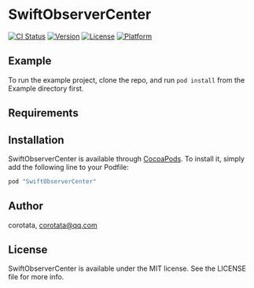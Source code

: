 # SwiftObserverCenter

[![CI Status](http://img.shields.io/travis/corotata/SwiftObserverCenter.svg?style=flat)](https://travis-ci.org/corotata/SwiftObserverCenter)
[![Version](https://img.shields.io/cocoapods/v/SwiftObserverCenter.svg?style=flat)](http://cocoapods.org/pods/SwiftObserverCenter)
[![License](https://img.shields.io/cocoapods/l/SwiftObserverCenter.svg?style=flat)](http://cocoapods.org/pods/SwiftObserverCenter)
[![Platform](https://img.shields.io/cocoapods/p/SwiftObserverCenter.svg?style=flat)](http://cocoapods.org/pods/SwiftObserverCenter)

## Example

To run the example project, clone the repo, and run `pod install` from the Example directory first.

## Requirements

## Installation

SwiftObserverCenter is available through [CocoaPods](http://cocoapods.org). To install
it, simply add the following line to your Podfile:

```ruby
pod "SwiftObserverCenter"
```

## Author

corotata, corotata@qq.com

## License

SwiftObserverCenter is available under the MIT license. See the LICENSE file for more info.
